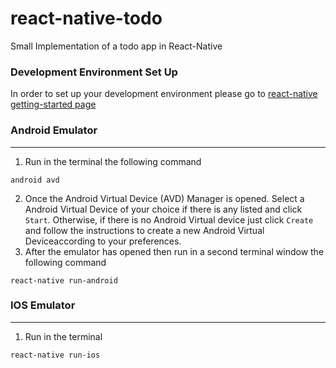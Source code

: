 # react-native-todo
Small Implementation of a todo app in React-Native 

### Development Environment Set Up
In order to set up your development environment please go to [react-native getting-started page](https://facebook.github.io/react-native/docs/getting-started.html)

### Android Emulator
---
1. Run in the terminal the following command
```
android avd
```
2. Once the Android Virtual Device (AVD) Manager is opened. Select a Android Virtual Device of your choice if there is any listed and click `Start`. Otherwise, if there is no Android Virtual device just click `Create` and follow the instructions to create a new Android Virtual Deviceaccording to your preferences. 
3. After the emulator has opened then run in a second terminal window the following command
```
react-native run-android
```

### IOS Emulator
---
1. Run in the terminal
```
react-native run-ios
```
